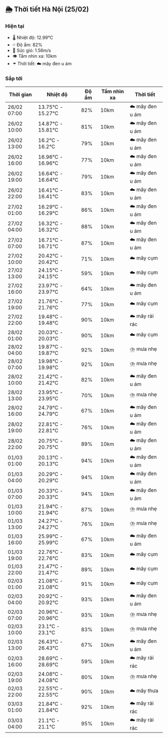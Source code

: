 ## 🌦️ Thời tiết Hà Nội (25/02)

### Hiện tại

- 🌡️ Nhiệt độ: 12.99℃
- 💦 Độ ẩm: 82%
- 💨 Sức gió: 1.56m/s
- 👁️ Tầm nhìn xa: 10km
- ☂️ Thời tiết: ☁️ mây đen u ám

### Sắp tới

| Thời gian | Nhiệt độ | Độ ẩm | Tầm nhìn xa | Thời tiết |
| --- | --- | --- | --- | --- |
| 26/02 07:00 | 13.75℃ - 15.27℃ | 82% | 10km | ☁️ mây đen u ám |
| 26/02 10:00 | 14.87℃ - 15.81℃ | 81% | 10km | ☁️ mây đen u ám |
| 26/02 13:00 | 16.2℃ - 16.2℃ | 79% | 10km | ☁️ mây đen u ám |
| 26/02 16:00 | 16.96℃ - 16.96℃ | 77% | 10km | ☁️ mây đen u ám |
| 26/02 19:00 | 16.64℃ - 16.64℃ | 79% | 10km | ☁️ mây đen u ám |
| 26/02 22:00 | 16.41℃ - 16.41℃ | 83% | 10km | ☁️ mây đen u ám |
| 27/02 01:00 | 16.29℃ - 16.29℃ | 86% | 10km | ☁️ mây đen u ám |
| 27/02 04:00 | 16.32℃ - 16.32℃ | 88% | 10km | ☁️ mây đen u ám |
| 27/02 07:00 | 16.71℃ - 16.71℃ | 87% | 10km | ☁️ mây đen u ám |
| 27/02 10:00 | 20.42℃ - 20.42℃ | 71% | 10km | ☁️ mây cụm |
| 27/02 13:00 | 24.15℃ - 24.15℃ | 59% | 10km | ☁️ mây cụm |
| 27/02 16:00 | 23.97℃ - 23.97℃ | 64% | 10km | ☁️ mây đen u ám |
| 27/02 19:00 | 21.76℃ - 21.76℃ | 77% | 10km | ☁️ mây cụm |
| 27/02 22:00 | 19.48℃ - 19.48℃ | 90% | 10km | ☁️ mây rải rác |
| 28/02 01:00 | 20.03℃ - 20.03℃ | 90% | 10km | ☁️ mây cụm |
| 28/02 04:00 | 19.87℃ - 19.87℃ | 92% | 10km | ⛈️ mưa nhẹ |
| 28/02 07:00 | 19.98℃ - 19.98℃ | 92% | 10km | ⛈️ mưa nhẹ |
| 28/02 10:00 | 21.42℃ - 21.42℃ | 82% | 10km | ☁️ mây đen u ám |
| 28/02 13:00 | 23.95℃ - 23.95℃ | 70% | 10km | ⛈️ mưa nhẹ |
| 28/02 16:00 | 24.79℃ - 24.79℃ | 67% | 10km | ☁️ mây đen u ám |
| 28/02 19:00 | 22.81℃ - 22.81℃ | 76% | 10km | ☁️ mây đen u ám |
| 28/02 22:00 | 20.75℃ - 20.75℃ | 89% | 10km | ☁️ mây đen u ám |
| 01/03 01:00 | 20.13℃ - 20.13℃ | 94% | 10km | ☁️ mây đen u ám |
| 01/03 04:00 | 20.29℃ - 20.29℃ | 94% | 10km | ☁️ mây đen u ám |
| 01/03 07:00 | 20.33℃ - 20.33℃ | 94% | 10km | ☁️ mây đen u ám |
| 01/03 10:00 | 21.94℃ - 21.94℃ | 87% | 10km | ⛈️ mưa nhẹ |
| 01/03 13:00 | 24.27℃ - 24.27℃ | 76% | 10km | ⛈️ mưa nhẹ |
| 01/03 16:00 | 25.99℃ - 25.99℃ | 67% | 10km | ☁️ mây đen u ám |
| 01/03 19:00 | 22.76℃ - 22.76℃ | 83% | 10km | ☁️ mây cụm |
| 01/03 22:00 | 21.47℃ - 21.47℃ | 89% | 10km | ☁️ mây cụm |
| 02/03 01:00 | 21.08℃ - 21.08℃ | 91% | 10km | ☁️ mây cụm |
| 02/03 04:00 | 20.92℃ - 20.92℃ | 93% | 10km | ☁️ mây đen u ám |
| 02/03 07:00 | 20.96℃ - 20.96℃ | 93% | 10km | ⛈️ mưa nhẹ |
| 02/03 10:00 | 23.1℃ - 23.1℃ | 83% | 10km | ⛈️ mưa nhẹ |
| 02/03 13:00 | 26.43℃ - 26.43℃ | 67% | 10km | ☁️ mây đen u ám |
| 02/03 16:00 | 28.69℃ - 28.69℃ | 59% | 10km | ☁️ mây rải rác |
| 02/03 19:00 | 24.08℃ - 24.08℃ | 80% | 10km | ⛈️ mưa nhẹ |
| 02/03 22:00 | 22.55℃ - 22.55℃ | 90% | 10km | ☁️ mây thưa |
| 03/03 01:00 | 21.84℃ - 21.84℃ | 92% | 10km | ☁️ mây rải rác |
| 03/03 04:00 | 21.1℃ - 21.1℃ | 95% | 10km | ☁️ mây rải rác |
